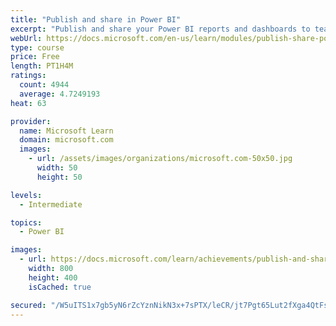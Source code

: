 ```yaml
---
title: "Publish and share in Power BI"
excerpt: "Publish and share your Power BI reports and dashboards to teammates in your organization or to everyone on the web."
webUrl: https://docs.microsoft.com/en-us/learn/modules/publish-share-power-bi/
type: course
price: Free
length: PT1H4M
ratings:
  count: 4944
  average: 4.7249193
heat: 63

provider:
  name: Microsoft Learn
  domain: microsoft.com
  images:
    - url: /assets/images/organizations/microsoft.com-50x50.jpg
      width: 50
      height: 50

levels:
  - Intermediate

topics:
  - Power BI

images:
  - url: https://docs.microsoft.com/learn/achievements/publish-and-share-with-power-bi-desktop-social.png
    width: 800
    height: 400
    isCached: true

secured: "/W5uITS1x7gb5yN6rZcYznNikN3x+7sPTX/leCR/jt7Pgt65Lut2fXga4QtFsXGw6fAcpVZx8K5K6qKW8ixwCZig/1VRr0t0oMTir27oth21rpvEr15cxY2U/3mtY8lEzgP/vpOrQrdx6YS49G/sJ/x6xnMx6vAocl5j/gHk6wbj3P8CjRsprc+gI4ZJKjbDLq51ygg4VJdlo3rMAruQvWgWKbAUwMk3C/+K7tCJADnKC7PEPvlnr+i/TrNzXOZdzh3eQnJLg3xb0fffuW4E5jP1TvSp8DqPXIRNv6ee4U/VfFgu8+QD5nf3e4pIDlviiqmijbKxk+EYtrR7db5tcCLpOcT5FSD816EDi/OdKF2FU9PbE3de9v+6df0sRNMMT1zwYwZush/WSrY6eL3EggaPIti5LRKZFEwu44zrGZs=;AXn7e2k33SiH/MSfHzVA3Q=="
---
```


